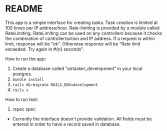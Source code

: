 # README

This app is a simple interface for creating tasks. Task creation is limited at 100 times per IP address/hour. Rate-limiting is provided by a module called RateLimiting. RateLimiting can be used on any controllers because it checks the combination of controller/action and IP address. If a request is within limit, response will be "ok". Otherwise response will be "Rate limit exceeded. Try again in #{n} seconds".

How to run the app:
1. Create a database called "airtasker_development" in your local postgres.
2. `bundle install`
2. `rails db:migrate RAILS_ENV=development`
3. `rails s`

How to run test:
1. rspec spec

* Currently the interface doesn't provide validation. All fields must be entered in order to have a record saved in database.
